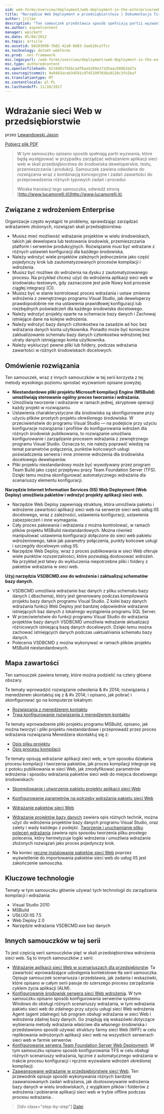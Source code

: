 ```yaml
---
uid: web-forms/overview/deployment/web-deployment-in-the-enterprise/web-deployment-in-the-enterprise
title: "Narzędzie Web Deployment w przedsiębiorstwie | Dokumentacja firmy Microsoft"
author: jrjlee
description: "Ten samouczek przedstawia sposób spełniają partii wyzwania, które będą występować w przypadku zarządzać wdrażaniem aplikacji sieci web skali przedsiębiorstwa devel..."
ms.author: aspnetcontent
manager: wpickett
ms.date: 05/04/2012
ms.topic: article
ms.assetid: b8283698-7b82-42a8-8d83-3aeb18ca7fcc
ms.technology: dotnet-webforms
ms.prod: .net-framework
msc.legacyurl: /web-forms/overview/deployment/web-deployment-in-the-enterprise/web-deployment-in-the-enterprise
msc.type: authoredcontent
ms.openlocfilehash: 6210d01f65bcadf8ae4209e372d5aac68861bd7a
ms.sourcegitcommit: 9a9483aceb34591c97451997036a9120c3fe2baf
ms.translationtype: MT
ms.contentlocale: pl-PL
ms.lasthandoff: 11/10/2017
---
```

<a name="web-deployment-in-the-enterprise"></a>Wdrażanie sieci Web w przedsiębiorstwie
====================
przez [Lewandowski Jason](https://github.com/jrjlee)

[Pobierz plik PDF](https://msdnshared.blob.core.windows.net/media/MSDNBlogsFS/prod.evol.blogs.msdn.com/CommunityServer.Blogs.Components.WeblogFiles/00/00/00/63/56/8130.DeployingWebAppsInEnterpriseScenarios.pdf)

> W tym samouczku opisano sposób spełniają partii wyzwania, które będą występować w przypadku zarządzać wdrażaniem aplikacji sieci web w skali przedsiębiorstwa do środowiska deweloperskie, testu, przemieszczania i produkcji. Samouczek zawiera odwołanie do rozwiązania wraz z kombinacją koncepcyjne i zadań zawartości do przeprowadzenia różnych typowych zadań i procedur.
> 
> Włoska translacji tego samouczka, odwiedź stronę [http://www.lucamorelli.it](http://www.lucamorelli.it).


## <a name="enterprise-deployment-challenges"></a>Związane z wdrożeniem Enterprise

Organizacje często wystąpić te problemy, sprawdzając zarządzać wdrażaniem złożonych, rozwiązań skali przedsiębiorstwa:

- Musisz mieć możliwość wdrażanie projektów w wielu środowiskach, takich jak dewelopera lub testowania środowisk, przemieszczania platform i serwerów produkcyjnych. Rozwiązanie musi być wdrażane z różnych ustawień konfiguracji dla każdego środowiska.
- Należy wdrożyć wiele projektów zależnych jednocześnie jako część pojedynczy krok lub zautomatyzowanych procesów kompilacji i wdrożenia.
- Musisz być możliwe do wdrożenia na dysku z zautomatyzowanego procesu. Na przykład chcesz użyć do wdrożenia aplikacji sieci web w środowisku testowym, gdy zaznaczone jest pole Nowy kod procesie ciągłej integracji (CI).
- Musisz być w stanie kontrolować proces wdrażania i ustaw zmienne wdrożenia z zewnętrznego programu Visual Studio, jak deweloperzy prawdopodobnie nie ma ustawienia prawidłowej konfiguracji lub niezbędnych poświadczeń dla każdego środowiska docelowego.
- Należy wdrożyć projekty oparte na schemacie bazy danych i Zachowaj istniejące dane na kolejne wdrożenia.
- Należy wdrożyć bazy danych członkostwa na zasadzie ad hoc bez wdrażania danych konta użytkownika. Ponadto może być konieczne zaktualizowanie schematu bazy danych członkostwa wdrożonej bez utraty danych istniejącego konta użytkownika.
- Należy wykluczyć pewne pliki lub foldery, podczas wdrażania zawartości w różnych środowiskach docelowych.

## <a name="overview-of-approach"></a>Omówienie rozwiązania

Ten samouczek, wraz z innych samouczków w tej serii korzysta z tej metody wysokiego poziomu sprostać wyzwaniom opisane powyżej.

- **Niestandardowe pliki projektu Microsoft kompilacji Engine (MSBuild) umożliwiają sterowanie ogólny proces tworzenia i wdrażania.**
- Umożliwia tworzenie i wdrażanie w ramach jednej, skryptowe operacji każdy projekt w rozwiązaniu.
- Ustawienia charakterystyczne dla środowiska są skonfigurowane przy użyciu plików prostych projektu określonego środowiska. W przeciwieństwie do programu Visual Studio — na podejście przy użyciu konfiguracje rozwiązania i profilów do konfigurowania wdrożeń dla różnych środowisk publikowania, to rozwiązanie umożliwia konfigurowanie i zarządzanie procesem wdrażania z zewnętrznego programu Visual Studio. Oznacza to, nie należy poprawić wiedzę na temat parametrów połączenia, punktów końcowych usługi poświadczenia serwera i inne zmienne wdrożenia dla środowiska docelowego deweloperów.
- Pliki projektu niestandardowy może być wywoływany przez program Team Build jako część przepływu pracy Team Foundation Server (TFS). Dzięki temu można skonfigurować automatycznego wdrażania dla scenariuszy elementu konfiguracji.

**Narzędzie Internet Information Services (IIS) Web Deployment (Web Deploy) umożliwia pakietów i wdrożyć projekty aplikacji sieci web.**

- Narzędzie Web Deploy zapewniają strukturę, która umożliwia pakietu i wdrożenie zawartości aplikacji sieci web na serwerze sieci web usług IIS docelowego, wraz z zależności, ustawienia konfiguracji, ustawienia zabezpieczeń i inne wymagania.
- Cały proces pakowania i wdrażania z można kontrolować, w ramach plików projektu MSBuild niestandardowych. Można również manipulować ustawienia konfiguracji dołączone do sieci web pakietu wdrożeniowego, takie jak parametry połączenia, punkty końcowe usługi i szczegóły docelowym usług IIS.
- Narzędzie Web Deploy, wraz z proces publikowania w sieci Web oferuje wiele punktów rozszerzalności, które pozwalają dostosować wdrożeń. Na przykład jest łatwy do wykluczenia niepotrzebne pliki i foldery z pakietów wdrażania w sieci web.

**Użyj narzędzia VSDBCMD.exe do wdrożenia i zaktualizuj schematów bazy danych.**

- VSDBCMD umożliwia wdrażanie baz danych z pliku schematu bazy danych (.dbschema), który jest generowany podczas kompilowania projektu bazy danych programu Visual Studio. Z kolei bazy danych wdrażania funkcji Web Deploy jest bardziej odpowiednie wdrażanie istniejących baz danych z lokalnego wystąpienia programu SQL Server.
- W przeciwieństwie do funkcji programu Visual Studio do wdrażania projektów bazy danych VSDBCMD umożliwia wdrażanie aktualizacji różnicowych istniejącą bazę danych docelowych. Dzięki temu można zachować istniejących danych podczas uaktualniania schematu bazy danych.
- Polecenia VSDBCMD z można wykonywać w ramach plików projektu MSBuild niestandardowych.

## <a name="content-map"></a>Mapa zawartości

Ten samouczek zawiera tematy, które można podzielić na cztery główne obszary.

Te tematy wprowadzić rozwiązanie odwołania & #x 2014; rozwiązania z menedżerem skontaktuj się z & #x 2014; i opisano, jak pobrać i skonfigurować go na komputerze lokalnym:

- [Rozwiązania z menedżerem kontaktu](the-contact-manager-solution.md)
- [Trwa konfigurowanie rozwiązania z menedżerem kontaktu](setting-up-the-contact-manager-solution.md)

Te tematy wprowadzenie pliki projektu programu MSBuild, opisano, jak można tworzyć i pliki projektu niestandardowe i przeprowadź przez proces wdrażania rozwiązania Menedżera skontaktuj się z:

- [Opis pliku projektu](understanding-the-project-file.md)
- [Opis procesu kompilacji](understanding-the-build-process.md)

Te tematy opisują wdrażanie aplikacji sieci web, w tym sposobu działania procesu kompilacji i tworzenia pakietów, jak proces kompilacji integruje się z potoku publikowania w sieci Web, jak zmodyfikować parametrów wdrożenia i sposobu wdrażania pakietów sieci web do miejsca docelowego środowiskach:

- [Skompilowanie i utworzenie pakietu projekty aplikacji sieci Web](building-and-packaging-web-application-projects.md)
- [Konfigurowanie parametrów na potrzeby wdrażania pakietu sieci Web](configuring-parameters-for-web-package-deployment.md)
- [Wdrażanie pakietów sieci Web](deploying-web-packages.md)

- [Wdrażanie projektów bazy danych](deploying-database-projects.md) zawiera opis różnych technik, można użyć do wdrożenia projektów bazy danych programu Visual Studio, oraz zalety i wady każdego z podejść. [Tworzenie i uruchamianie pliku poleceń wdrażania](creating-and-running-a-deployment-command-file.md) zawiera opis sposobu tworzenia pliku prostego polecenia, który hermetyzuje logiki wdrożenia i umożliwia wdrażanie złożonych rozwiązań jako proces pojedynczy krok.
- Na koniec [ręczne instalowanie pakietów sieci Web](manually-installing-web-packages.md) poprzez wyświetlenie do importowania pakietów sieci web do usług IIS jest zakończenie samouczka.

## <a name="key-technologies"></a>Kluczowe technologie

Tematy w tym samouczku głównie używać tych technologii do zarządzania kompilacji i wdrażania:

- Visual Studio 2010
- MSBuild
- USŁUGI IIS 7.5
- Web Deploy 2.0
- Narzędzie wdrażania VSDBCMD.exe baz danych

## <a name="other-tutorials-in-this-series"></a>Innych samouczków w tej serii

To jest częścią serii samouczków pięć w skali przedsiębiorstwa wdrożenia sieci web. Są to innych samouczków z serii:

- [Wdrażanie aplikacji sieci Web w scenariuszach dla przedsiębiorstw](../deploying-web-applications-in-enterprise-scenarios/deploying-web-applications-in-enterprise-scenarios.md). Ta zawartość wprowadzające udostępnia kontekstowe tła serii samouczka. Opisuje samouczek scenariusza i przedstawia, jak zadania i wskazówki, które opisano w całym serii pasuje do szerszego procesu zarządzania cyklem życia aplikacji (ALM).
- [Konfigurowanie środowisk serwera sieci Web wdrożenia](../configuring-server-environments-for-web-deployment/configuring-server-environments-for-web-deployment.md). W tym samouczku opisano sposób konfigurowania serwerów systemu Windows do obsługi różnych scenariuszy wdrażania, w tym wdrażania pakietu sieci web do zdalnego przy użyciu usługi sieci Web wdrożenia Agent (agent zdalnego) lub program obsługi wdrażania w sieci Web i wdrożenia zdalnej bazy danych. Go znajdują się wskazówki dotyczące wybierania metody wdrażania właściwe dla własnego środowiska i przedstawiono sposób używać struktury farmy sieci Web (WFF) w celu replikowania wdrożonych aplikacji sieci web na wszystkich serwerach sieci web w farmie serwerów.
- [Konfigurowanie serwera Team Foundation Server Web Deployment](../configuring-team-foundation-server-for-web-deployment/configuring-team-foundation-server-for-web-deployment.md). W tym samouczku opisano sposób konfigurowania TFS w celu obsługi różnych scenariuszy wdrażania, łącznie z automatycznego wdrażania w trakcie procesu konfiguracji i ręcznie wyzwalane wdrożeń określonej kompilacji.
- [Zaawansowane wdrażanie w przedsiębiorstwie sieci Web](../advanced-enterprise-web-deployment/advanced-enterprise-web-deployment.md). Ten przewodnik opisuje sposób wykonywania różnych bardziej zaawansowanych zadań wdrażania, jak dostosowywanie wdrożenia bazy danych w wielu środowiskach, z wyjątkiem plików i folderów z wdrożenia i pobieranie aplikacji sieci web w trybie offline podczas procesu wdrażania .

>[!div class="step-by-step"]
[Dalej](the-contact-manager-solution.md)
